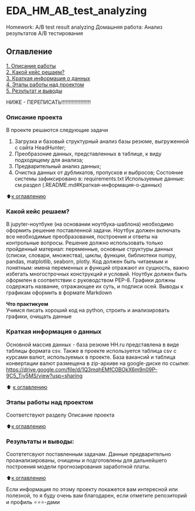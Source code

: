 # EDA_HM_AB_test_analyzing
Homework: A/B test result analyzing
Домашняя работа: Анализ результатов A/B тестирования

## Оглавление  
[1. Описание работы](.README.md#Описание-проекта)  
[2. Какой кейс решаем?](.README.md#Какой-кейс-решаем)  
[3. Краткая информация о данных](.README.md#Краткая-информация-о-данных)  
[4. Этапы работы над проектом](.README.md#Этапы-работы-над-проектом)  
[5. Результат и выводы](.README.md#Результат)


НИЖЕ - ПЕРЕПИСАТЬ!!!!!!!!!!!!!!!!!!!!



### Описание проекта    
В проекте решаются следующие задачи
1. Загрузка и базовый структурный анализ базы резюме, выгруженной с сайта HeadHunter;
2. Преобразоние данных, представленных в таблице, к виду подходящему для анализа;
3. Предварительный анализ данных;
4. Очистка данных от дубликатов, пропусков и выбросов;
Состояние системы зафиксировано в: requirements.txt
Используемые данные: см.раздел (.README.md#Краткая-информация-о-данных) 

:arrow_up:[к оглавлению](_)


### Какой кейс решаем?    
В jupyter-ноутбуке (на основании ноутбука-шаблона) необходимо оформить решение поставленной задачи. Ноутбук должен включать все необходимые преобразования, построения и ответы на контрольные вопросы.
Решение должно использовать только пройденный материал: переменные, основные структуры данных (списки, словари, множества), циклы, функции, библиотеки numpy, pandas, matplotlib, seaborn, plotly.
Код должен быть читаемым и понятным: имена переменных и функций отражают их сущность, важно избегать многострочных конструкций и условий.
Ноутбук должен быть оформлен в соответствии с руководством PEP-8.
Графики должны содержать название, отражающее их суть, и подписи осей. Выводы к графикам оформить в формате Markdown

**Что практикуем**     
Учимся писать хороший код на python, строить и анализировать графики, очищать данные

### Краткая информация о данных
Основной массив данных - база резюме HH.ru представлена в виде таблицы формата csv. Также в проекте используется таблица csv с курсами валют, используемых в проекте.
База вакансий и таблица конвертации валют размещена в zip-архиве на google-диске по ссылке: 
https://drive.google.com/file/d/1Q3mqhEMfC0BOkX6m9n09P-9C5_Tjy5MS/view?usp=sharing
  
:arrow_up: [к оглавлению](.README.md#Оглавление)


### Этапы работы над проектом  
Соответствуют разделу Описание проекта

:arrow_up:[к оглавлению](.README.md#Оглавление)


### Результаты и выводы:  
Соотвтетсвуют поставленным задачам. Данные предварительно проанализированы, очищены и подготовлены для дальнейшего построения модели прогнозирования заработной платы. 

:arrow_up:[к оглавлению](.README.md#Оглавление)


Если информация по этому проекту покажется вам интересной или полезной, то я буду очень вам благодарен, если отметите репозиторий и профиль ⭐️⭐️⭐️-дами
